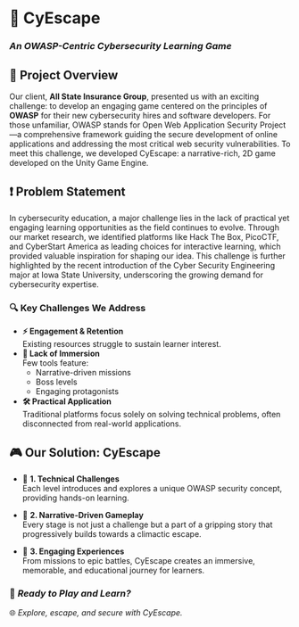 # 🚀 **CyEscape**  
### *An OWASP-Centric Cybersecurity Learning Game*  

## 🎯 **Project Overview**  
Our client, **All State Insurance Group**, presented us with an exciting challenge: to develop an engaging game centered on the principles of **OWASP** for their new cybersecurity hires and software developers. For those unfamiliar, OWASP stands for Open Web Application Security Project—a comprehensive framework guiding the secure development of online applications and addressing the most critical web security vulnerabilities. To meet this challenge, we developed CyEscape: a narrative-rich, 2D game developed on the Unity Game Engine.

## ❗ **Problem Statement**  
In cybersecurity education, a major challenge lies in the lack of practical yet engaging learning opportunities as the field continues to evolve. Through our market research, we identified platforms like Hack The Box, PicoCTF, and CyberStart America as leading choices for interactive learning, which provided valuable inspiration for shaping our idea. This challenge is further highlighted by the recent introduction of the Cyber Security Engineering major at Iowa State University, underscoring the growing demand for cybersecurity expertise.

### 🔍 **Key Challenges We Address**  
- **⚡ Engagement & Retention**  
   Existing resources struggle to sustain learner interest.  
- **🌌 Lack of Immersion**  
   Few tools feature:  
   - Narrative-driven missions  
   - Boss levels  
   - Engaging protagonists  
- **🛠️ Practical Application**  
   Traditional platforms focus solely on solving technical problems, often disconnected from real-world applications.  

## 🎮 **Our Solution: CyEscape**  

- 🔐 **1. Technical Challenges**  
Each level introduces and explores a unique OWASP security concept, providing hands-on learning.  

- 📖 **2. Narrative-Driven Gameplay**  
Every stage is not just a challenge but a part of a gripping story that progressively builds towards a climactic escape.  

- 🌟 **3. Engaging Experiences**  
From missions to epic battles, CyEscape creates an immersive, memorable, and educational journey for learners.  


### 🚀 *Ready to Play and Learn?*  
🌐 *Explore, escape, and secure with CyEscape.*  
